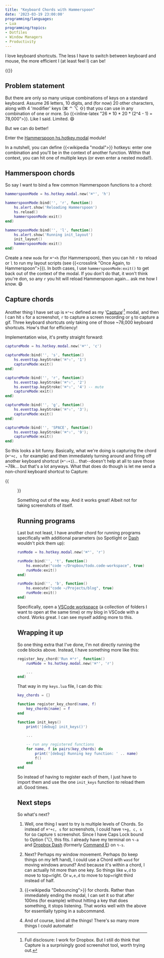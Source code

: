 ```yaml
---
title: "Keyboard Chords with Hammerspoon"
date: '2023-03-19 23:00:00'
programming/languages:
- Lua
programming/topics:
- Dotfiles
- Window Managers
- Productivity
---
```

I love keyboard shortcuts. The less I have to switch between keyboard and mouse, the more efficient I (at least feel I) can be!

{{<toc>}}

## Problem statement

But there are only so many unique combinations of keys on a standard keyboard. Assume 26 letters, 10 digits, and (for now) 20 other characters, along with 4 'modifier' keys (⌘ ⌃ ⌥ ⇧) that you can use in any combination of one or more. So {{<inline-latex "26 * 10 * 20 * (2^4 - 1) = 78,000">}}. Like I said. Limited. :smile:

But we can do better!

Enter the [Hammerspoon hs.hotkey.modal](https://www.hammerspoon.org/docs/hs.hotkey.modal.html) module!

<!--more-->

In a nutshell, you can define {{<wikipedia "modal">}} hotkeys: enter one combination and you'll be in the context of another function. Within that context, you can hit one of multiple keys (or even enter a nested modal!). 

## Hammerspoon chords

So say I want to bind a few common Hammerspoon functions to a chord:

```lua
hammerspoonMode = hs.hotkey.modal.new('⌘⌃', 'h')

hammerspoonMode:bind('', 'r', function()
    hs.alert.show('Reloading Hammerspoon')
    hs.reload()
    hammerspoonMode:exit()
end)

hammerspoonMode:bind('', 'l', function()
    hs.alert.show('Running init_layout')
    init_layout()
    hammerspoonMode:exit()
end)
```

Create a new `mode` for `⌘⌃+h` (for Hammerspoon), then you can hit `r` to reload or `l` to run my layout scripts (see {{<crosslink "Once Again, to Hammerspoon">}}). In both cases, I use `hammerspoonMode:exit()` to get back out of the context of the modal. If you don't do that, it won't think you're don, so any `r` you hit will reload Hammerspoon again... ask me how I know. :smile:

## Capture chords

Another thing I have set up is `⌘⌃+c` defined as my '[Capture](https://www.dropbox.com/capture)'[^disclosure] modal, and then I can hit `s` for a screenshot, `r` to capture a screen recording or `g` to capture a gif. Three keyboard shortcuts only taking one of those ~78,000 keyboard shortcuts. How's that for efficiency! 

Implementation wise, it's pretty straight forward:

```lua
captureMode = hs.hotkey.modal.new('⌘⌃', 'c')

captureMode:bind('', 's', function()
    hs.eventtap.keyStroke('⌘⌃⇧', '1')
    captureMode:exit()
end)

captureMode:bind('', 'r', function()
    hs.eventtap.keyStroke('⌘⌃⇧', '2')
    hs.eventtap.keyStroke('⌘⌃⇧', '4') -- mute
    captureMode:exit()
end)

captureMode:bind('', 'g', function()
    hs.eventtap.keyStroke('⌘⌃⇧', '3');
    captureMode:exit()
end)

captureMode:bind('', 'SPACE', function()
    hs.eventtap.keyStroke('⌘⌃⇧', '9');
    captureMode:exit()
end)
```

So this looks a bit funny. Basically, what we're doing is capturing the chord (`⌘⌃+c, s` for example) and then immediately turning around and firing off another keyboard shortcut (`⌘⌃⇧+1`)... that--doesn't help at all to save those ~78k... but that's a lot anyways. What that does do though is let me send a non-chord keyboard shortcut to Capture:

{{<figure src="/embeds/2023/capture-shortcuts.png">}}

Something out of the way. And it works great! Albeit not for taking screenshots of itself.  

## Running programs

Last but not least, I have another chord for running programs specifically with additional parameters (so Spotlight or [Dash](https://www.dropbox.com/dash) wouldn't pick them up):

```lua
runMode = hs.hotkey.modal.new('⌘⌃', 'r')

runMode:bind('', 't', function()
    hs.execute("code ~/Dropbox/todo.code-workspace", true)
    runMode:exit()
end)

runMode:bind('', 'b', function()
    hs.execute("code ~/Projects/blog", true)
    runMode:exit()
end)
```

Specifically, open a [VSCode workspace](https://code.visualstudio.com/docs/editor/workspaces) (a collection of folders I want to open at the same time) or my blog in VSCode with a chord. Works great. I can see myself adding more to this. 

## Wrapping it up

So one thing extra that I've done, I'm not directly running the code blocks above. Instead, I have something more like this:

```lua
register_key_chord('Run ⌘⌃r', function() 
    runMode = hs.hotkey.modal.new('⌘⌃', 'r')

    ...
end)
```

That way in my `keys.lua` file, I can do this:

```lua
key_chords = {}

function register_key_chord(name, f) 
    key_chords[name] = f
end

function init_keys()
    print('[debug] init_keys()')

    ...

    -- run any registered functions
    for name, f in pairs(key_chords) do
        print('[debug] Running key function: ' .. name)
        f()
    end
end
```

So instead of having to register each of them, I just have to import them and use the one `init_keys` function to reload them all. Good times. 

## Next steps

So what's next? 

1. Well, one thing I want to try is multiple levels of Chords. So instead of `⌘⌃+c, s` for screenshots, I could have `⌥+g, c, s` for `G`o `C`apture `S` screenshot. Since I have Caps Lock bound to Option (⌥), this fits. I already have my terminal on `⌥-a` and [Dropbox Dash](https://www.dropbox.com/dash) (formerly [Command E](https://getcommande.com/)) on `⌥-s`. 

2. Next? Perhaps my window movement. Perhaps (to keep things on my left hand), I could use a Chord with `wasd` for moving windows around? And because it's within a chord, I can actually hit more than one key. So things like `w,d` to move to top+right. Or `w,e,d` to move to top+right third instead of half. 

3. {{<wikipedia "Debouncing">}} for chords. Rather than immediately ending the modal, I can set it so that after 100ms (for example) without hitting a key that does something, it stops listening. That works well with the above for essentially typing in a subcommand. 

4. And of course, bind all the things! There's so many more things I could automate!

[^disclosure]: Full disclosure: I work for Dropbox. But I still do think that Capture is a surprisingly good screenshot tool, worth trying out. 
